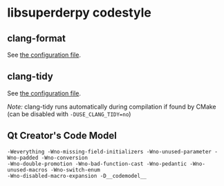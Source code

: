 # libsuperderpy codestyle

## clang-format

See [the configuration file](.clang-format).

## clang-tidy

See [the configuration file](.clang-tidy).

*Note:* clang-tidy runs automatically during compilation if found by CMake (can be disabled with `-DUSE_CLANG_TIDY=no`)

## Qt Creator's Code Model

```
-Weverything -Wno-missing-field-initializers -Wno-unused-parameter -Wno-padded -Wno-conversion
-Wno-double-promotion -Wno-bad-function-cast -Wno-pedantic -Wno-unused-macros -Wno-switch-enum
-Wno-disabled-macro-expansion -D__codemodel__
```
